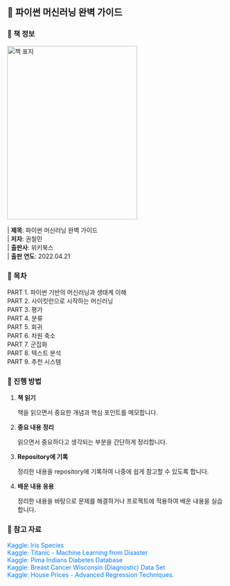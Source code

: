 <h2>📒 파이썬 머신러닝 완벽 가이드</h2>
<!-- 책 정보 표지 사진 주소 바꾸기 -->

<h3>📝 책 정보</h3>
<img src="https://github.com/tae2On/Technical_Books_Notes/raw/main/책_표지/Complete_Guide_to_Python_Machine_Learning.png" alt="책 표지" style="width: 300px; height: 400px;">

| **제목**: 파이썬 머신러닝 완벽 가이드<br>
| **저자**: 권철민<br>
| **출판사**: 위키북스<br>
| **출판 연도**: 2022.04.21


<h3>📝 목차</h3>
PART 1. 파이썬 기반의 머신러닝과 생태계 이해<br>
PART 2. 사이킷런으로 시작하는 머신러닝<br>
PART 3. 평가<br>
PART 4. 분류<br>
PART 5. 회귀<br> 
PART 6. 차원 축소<br>
PART 7. 군집화<br>
PART 8. 텍스트 분석<br>
PART 9. 추천 시스템


<h3>📝 진행 방법</h3>
<ol>
  <li><strong>책 읽기</strong>  
      <p>책을 읽으면서 중요한 개념과 핵심 포인트를 메모합니다.</p>
  </li>
  <li><strong>중요 내용 정리</strong>  
      <p>읽으면서 중요하다고 생각되는 부분을 간단하게 정리합니다.</p>
  </li>
  <li><strong>Repository에 기록</strong>  
      <p>정리한 내용을 repository에 기록하여 나중에 쉽게 참고할 수 있도록 합니다.</p>
  </li>
  <li><strong>배운 내용 응용</strong>  
      <p>정리한 내용을 바탕으로 문제를 해결하거나 프로젝트에 적용하여 배운 내용을 실습합니다.</p>
  </li>
</ol>

<h3>📝 참고 자료</h3>
<a href="https://www.kaggle.com/datasets/uciml/iris" style="text-decoration: none; color: #007bff;">Kaggle: Iris Species</a><br>
<a href="https://www.kaggle.com/c/titanic/data" style="text-decoration: none; color: #007bff;">Kaggle: Titanic - Machine Learning from Disaster</a><br>
<a href="https://www.kaggle.com/datasets/uciml/pima-indians-diabetes-database" style="text-decoration: none; color: #007bff;">Kaggle: Pima Indians Diabetes Database</a><br>
<a href="https://www.kaggle.com/datasets/uciml/breast-cancer-wisconsin-data" style="text-decoration: none; color: #007bff;">Kaggle: Breast Cancer Wisconsin (Diagnostic) Data Set</a><br>
<a href="https://www.kaggle.com/competitions/house-prices-advanced-regression-techniques/" style="text-decoration: none; color: #007bff;">Kaggle: House Prices - Advanced Regression Techniques.</a><br>